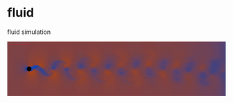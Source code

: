 # fluid
fluid simulation 

![alt text](https://github.com/adambigg-s/fluid/blob/main/examples/sphere_karman_street.png)
